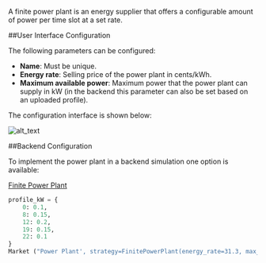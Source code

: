 A finite power plant is an energy supplier that offers a configurable amount of power per time slot at a set rate.

##User Interface Configuration

The following parameters can be configured:

*   **Name**: Must be unique. 
*   **Energy rate**: Selling price of the power plant in cents/kWh.
*   **Maximum available power**: Maximum power that the power plant can supply in kW (in the backend this parameter can also be set based on an uploaded profile).

The configuration interface is shown below: 

![alt_text](images/image1.png "image_tooltip")


##Backend Configuration

To implement the power plant in a backend simulation one option is available:  

[Finite Power Plant](https://github.com/gridsingularity/d3a/blob/54d76a47db04062aa2564826b5da8e637d6c9185/src/d3a/models/strategy/finite_power_plant.py#L25)

```python
profile_kW = {
    0: 0.1,
    8: 0.15,
    12: 0.2,
    19: 0.15,
    22: 0.1
}  
Market ("Power Plant', strategy=FinitePowerPlant(energy_rate=31.3, max_available_power_kW=profile_kW))
```
